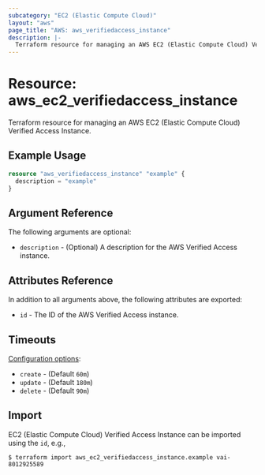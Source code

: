 ```yaml
---
subcategory: "EC2 (Elastic Compute Cloud)"
layout: "aws"
page_title: "AWS: aws_verifiedaccess_instance"
description: |-
  Terraform resource for managing an AWS EC2 (Elastic Compute Cloud) Verified Access Instance.
---
```


# Resource: aws_ec2_verifiedaccess_instance

Terraform resource for managing an AWS EC2 (Elastic Compute Cloud) Verified Access Instance.

## Example Usage

```terraform
resource "aws_verifiedaccess_instance" "example" {
  description = "example"
}
```

## Argument Reference

The following arguments are optional:

* `description` - (Optional) A description for the AWS Verified Access instance.

## Attributes Reference

In addition to all arguments above, the following attributes are exported:

* `id` - The ID of the AWS Verified Access instance.

## Timeouts

[Configuration options](https://developer.hashicorp.com/terraform/language/resources/syntax#operation-timeouts):

* `create` - (Default `60m`)
* `update` - (Default `180m`)
* `delete` - (Default `90m`)

## Import

EC2 (Elastic Compute Cloud) Verified Access Instance can be imported using the `id`, e.g.,

```
$ terraform import aws_ec2_verifiedaccess_instance.example vai-8012925589
```
